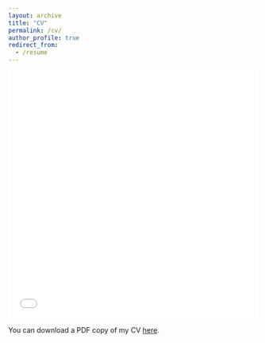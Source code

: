 ```yaml
---
layout: archive
title: "CV"
permalink: /cv/
author_profile: true
redirect_from:
  - /resume
---
```


<iframe src="/files/DengJiaXin_UESTC_CH.pdf" width="100%" height="500" frameborder="no" border="0" marginwidth="0" marginheight="0"></iframe>

You can download a PDF copy of my CV [here](/files/DengJiaXin_UESTC_CH.pdf).